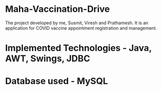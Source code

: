 # Maha-Vaccination-Drive

The project developed by me, Susmit, Viresh and Prathamesh. It is an application for COVID vaccine appointment registration and management.

# Implemented Technologies - Java, AWT, Swings, JDBC
# Database used - MySQL
